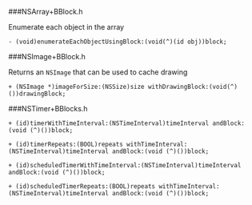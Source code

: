 ###NSArray+BBlock.h

Enumerate each object in the array

```
- (void)enumerateEachObjectUsingBlock:(void(^)(id obj))block;
```
###NSImage+BBlock.h

Returns an `NSImage` that can be used to cache drawing

```
+ (NSImage *)imageForSize:(NSSize)size withDrawingBlock:(void(^)())drawingBlock;
```
###NSTimer+BBlocks.h

```
+ (id)timerWithTimeInterval:(NSTimeInterval)timeInterval andBlock:(void (^)())block;
```
```
+ (id)timerRepeats:(BOOL)repeats withTimeInterval:(NSTimeInterval)timeInterval andBlock:(void (^)())block;
```
```
+ (id)scheduledTimerWithTimeInterval:(NSTimeInterval)timeInterval andBlock:(void (^)())block;
```
```
+ (id)scheduledTimerRepeats:(BOOL)repeats withTimeInterval:(NSTimeInterval)timeInterval andBlock:(void (^)())block;
```
